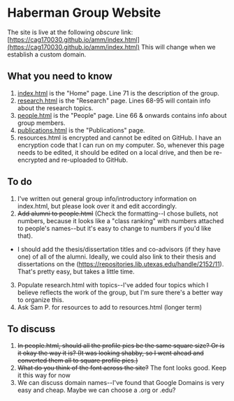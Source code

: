# Haberman Group Website

The site is live at the following *obscure* link: [https://cag170030.github.io/amm/index.html](https://cag170030.github.io/amm/index.html) This will change when we establish a custom domain.

## What you need to know
1. [index.html](https://github.com/cag170030/amm/blob/main/index.html)  is the "Home" page. Line 71 is the description of the group.
2. [research.html](https://github.com/cag170030/amm/blob/main/research.html) is the "Research" page. Lines 68-95 will contain info about the research topics.
3. [people.html](https://github.com/cag170030/amm/blob/main/people.html)  is the "People" page. Line 66 & onwards contains info about group members.
4. [publications.html](https://github.com/cag170030/amm/blob/main/publications.html) is the "Publications" page. 
5. resources.html is encrypted and cannot be edited on GitHub. I have an encryption code that I can run on my computer. So, whenever this page needs to be edited, it should be edited on a local drive, and then be re-encrypted and re-uploaded to GitHub.
 
## To do
1. I've written out general group info/introductory information on index.html, but please look over it and edit accordingly.
2. ~~Add alumni to people.html~~ (Check the formatting--I chose bullets, not numbers, because it looks like a "class ranking" with numbers attached to people's names--but it's easy to change to numbers if you'd like that).
* I should add the thesis/dissertation titles and co-advisors (if they have one) of all of the alumni. Ideally, we could also link to their thesis and dissertations on the (https://repositories.lib.utexas.edu/handle/2152/11). That's pretty easy, but takes a little time.
3. Populate research.html with topics--I've added four topics which I believe reflects the work of the group, but I'm sure there's a better way to organize this.
4. Ask Sam P. for resources to add to resources.html (longer term)

## To discuss
1. ~~In people.html, should all the profile pics be the same square size? Or is it okay the way it is? (It was looking shabby, so I went ahead and converted them all to square profile pics.)~~
2. ~~What do you think of the font across the site?~~
 The font looks good. Keep it this way for now
3. We can discuss domain names--I've found that Google Domains is very easy and cheap. Maybe we can choose a .org or .edu? 
